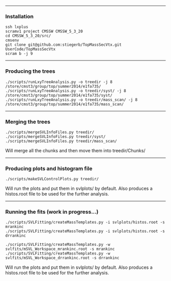 ------------------------------------------------------
### Installation

```
ssh lxplus
scramv1 project CMSSW CMSSW_5_3_20
cd CMSSW_5_3_20/src/
cmsenv
git clone git@github.com:stiegerb/TopMassSecVtx.git UserCode/TopMassSecVtx
scram b -j 9
```

------------------------------------------------------
### Producing the trees

```
./scripts/runLxyTreeAnalysis.py -o treedir -j 8 /store/cmst3/group/top/summer2014/e1fa735/
./scripts/runLxyTreeAnalysis.py -o treedir/syst/ -j 8 /store/cmst3/group/top/summer2014/e1fa735/syst/
./scripts/runLxyTreeAnalysis.py -o treedir/mass_scan/ -j 8 /store/cmst3/group/top/summer2014/e1fa735/mass_scan/

```

------------------------------------------------------
### Merging the trees

```
./scripts/mergeSVLInfoFiles.py treedir/
./scripts/mergeSVLInfoFiles.py treedir/syst/
./scripts/mergeSVLInfoFiles.py treedir/mass_scan/

```
Will merge all the chunks and then move them into treedir/Chunks/

------------------------------------------------------
### Producing plots and histogram file

```
./scripts/makeSVLControlPlots.py treedir/

```
Will run the plots and put them in svlplots/ by default. Also produces a histos.root file to be used for the further analysis.


------------------------------------------------------
### Running the fits (work in progress...)

```
./scripts/SVLFitting/createMassTemplates.py -i svlplots/histos.root -s mrankinc
./scripts/SVLFitting/createMassTemplates.py -i svlplots/histos.root -s drrankinc

./scripts/SVLFitting/createMassTemplates.py -w svlfits/mSVL_Workspace_mrankinc.root -s mrankinc
./scripts/SVLFitting/createMassTemplates.py -w svlfits/mSVL_Workspace_drrankinc.root -s drrankinc

```
Will run the plots and put them in svlplots/ by default. Also produces a histos.root file to be used for the further analysis.

